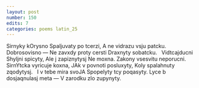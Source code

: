 ```yaml
---
layout: post
number: 150
edits: 7
categories: poems latin_25
---
```


Sirnyky kOrysno 
Spaljuvaty po tcerzi, 
A ne vidrazu vsju patcku. 
Dobrosovisno —
Ne zavxdy proty cersti
Draxnyty sobatcku. 
 
Vidtcajducni 
Shyljni spicyty, 
Ale j zapiznytysj 
Ne moxna. 
Zakony vsesvitu neporucni. 
SirnYtcka vyricuje koxna, 
JAk v povnoti posluxyty,
Koly spalahnuty zqodytysj.
 
I v tebe mira svoJA 
Spopelyty tcy poqasyty.
Lyce b dosjaqnulasj meta — 
V zarodku zlo zupynyty.
